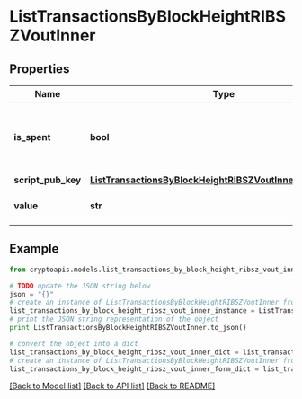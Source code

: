 # ListTransactionsByBlockHeightRIBSZVoutInner


## Properties
Name | Type | Description | Notes
------------ | ------------- | ------------- | -------------
**is_spent** | **bool** | Defines whether the transaction output has been spent or not. | 
**script_pub_key** | [**ListTransactionsByBlockHeightRIBSZVoutInnerScriptPubKey**](ListTransactionsByBlockHeightRIBSZVoutInnerScriptPubKey.md) |  | 
**value** | **str** | Represents the specific amount. | 

## Example

```python
from cryptoapis.models.list_transactions_by_block_height_ribsz_vout_inner import ListTransactionsByBlockHeightRIBSZVoutInner

# TODO update the JSON string below
json = "{}"
# create an instance of ListTransactionsByBlockHeightRIBSZVoutInner from a JSON string
list_transactions_by_block_height_ribsz_vout_inner_instance = ListTransactionsByBlockHeightRIBSZVoutInner.from_json(json)
# print the JSON string representation of the object
print ListTransactionsByBlockHeightRIBSZVoutInner.to_json()

# convert the object into a dict
list_transactions_by_block_height_ribsz_vout_inner_dict = list_transactions_by_block_height_ribsz_vout_inner_instance.to_dict()
# create an instance of ListTransactionsByBlockHeightRIBSZVoutInner from a dict
list_transactions_by_block_height_ribsz_vout_inner_form_dict = list_transactions_by_block_height_ribsz_vout_inner.from_dict(list_transactions_by_block_height_ribsz_vout_inner_dict)
```
[[Back to Model list]](../README.md#documentation-for-models) [[Back to API list]](../README.md#documentation-for-api-endpoints) [[Back to README]](../README.md)


